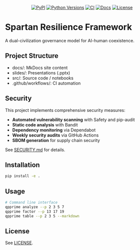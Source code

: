 <p align="center">
  <a href="https://pypi.org/project/qpprime/"><img alt="PyPI" src="https://img.shields.io/pypi/v/qpprime.svg"></a>
  <a href="https://pypi.org/project/qpprime/"><img alt="Python Versions" src="https://img.shields.io/pypi/pyversions/qpprime.svg"></a>
  <a href="https://github.com/Joedaddy66/spartan-resilience-framework/actions/workflows/ci.yml"><img alt="CI" src="https://github.com/Joedaddy66/spartan-resilience-framework/actions/workflows/ci.yml/badge.svg"></a>
  <a href="https://Joedaddy66.github.io/spartan-resilience-framework/"><img alt="Docs" src="https://img.shields.io/badge/docs-mkdocs--material-informational"></a>
  <a href="https://github.com/Joedaddy66/spartan-resilience-framework/blob/main/LICENSE"><img alt="License" src="https://img.shields.io/github/license/Joedaddy66/spartan-resilience-framework.svg"></a>
</p>

# Spartan Resilience Framework

A dual-civilization governance model for AI-human coexistence.

## Project Structure
- docs/: MkDocs site content
- slides/: Presentations (.pptx)
- src/: Source code / notebooks
- .github/workflows/: CI automation

## Security

This project implements comprehensive security measures:

- **Automated vulnerability scanning** with Safety and pip-audit
- **Static code analysis** with Bandit
- **Dependency monitoring** via Dependabot
- **Weekly security audits** via GitHub Actions
- **SBOM generation** for supply chain security

See [SECURITY.md](SECURITY.md) for details.

## Installation

```bash
pip install -e .
```

## Usage

```bash
# Command line interface
qpprime analyze --p 2 3 5 7
qpprime factor --p 13 17 19
qpprime table --p 2 3 5 --markdown
```

## License
See [LICENSE](LICENSE).
